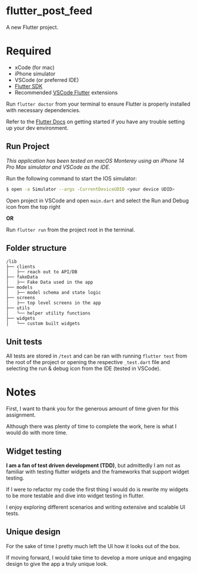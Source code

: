 # flutter_post_feed

A new Flutter project.

# Required

* xCode (for mac)
* iPhone simulator
* VSCode (or preferred IDE)
* [Flutter SDK](https://docs.flutter.dev/get-started/install/macos)
* Recommended [VSCode Flutter](https://docs.flutter.dev/tools/vs-code) extensions

Run `flutter doctor` from your terminal to ensure Flutter is properly installed with necessary dependencies.


Refer to the [Flutter Docs](https://codelabs.developers.google.com/codelabs/flutter-codelab-first#1) on getting started if you have any trouble setting up your dev environment.

## Run Project

*This application has been tested on macOS Monterey using an iPhone 14 Pro Max simulator and VSCode as the IDE.*


Run the following command to start the IOS simulator:
```sh
$ open -a Simulator --args -CurrentDeviceUDID <your device UDID>
```

Open project in VSCode and open `main.dart` and select the Run and Debug icon from the top right

**OR**

Run `flutter run` from the project root in the terminal.


## Folder structure

```
/lib
├── clients
│   ├── reach out to API/DB
├── fakeData
│   ├── Fake Data used in the app
├── models
│   ├── model schema and state logic
├── screens
│   ├── top level screens in the app
├── utils
│   └── helper utility functions
├── widgets
│   └── custom built widgets
```


## Unit tests

All tests are stored in `/test` and can be ran with running `flutter test` from the root of the project or opening the respective `_test.dart` file and selecting the run & debug icon from the IDE (tested in VSCode).

#

# Notes

First, I want to thank you for the generous amount of time given for this assignment.

Although there was plenty of time to complete the work, here is what I would do with more time.

## Widget testing

**I am a fan of test driven development (TDD)**, but admittedly I am not as familiar with testing flutter widgets and the frameworks that support widget testing.

If I were to refactor my code the first thing I would do is rewrite my widgets to be more testable and dive into widget testing in flutter.

I enjoy exploring different scenarios and writing extensive and scalable UI tests.

## Unique design

For the sake of time I pretty much left the UI how it looks out of the box.

If moving forward, I would take time to develop a more unique and engaging design to give the app a truly unique look.
